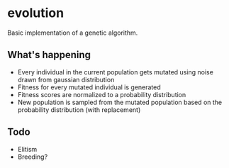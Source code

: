# evolution
Basic implementation of a genetic algorithm.

## What's happening
* Every individual in the current population gets mutated using noise drawn from gaussian distribution
* Fitness for every mutated individual is generated
* Fitness scores are normalized to a probability distribution
* New population is sampled from the mutated population based on the probability distribution (with replacement)

## Todo
* Elitism
* Breeding?

